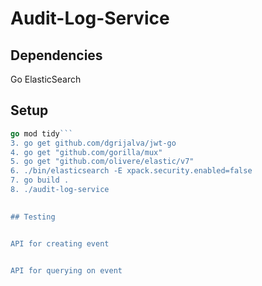 # Audit-Log-Service

## Dependencies

Go 
ElasticSearch

## Setup

```go mod init audit-log-service
go mod tidy```
3. go get github.com/dgrijalva/jwt-go
4. go get "github.com/gorilla/mux"
5. go get "github.com/olivere/elastic/v7"
6. ./bin/elasticsearch -E xpack.security.enabled=false
7. go build .
8. ./audit-log-service
   

## Testing


API for creating event


API for querying on event

